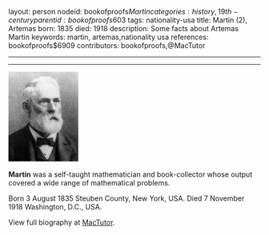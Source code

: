 layout: person
nodeid: bookofproofs$Martin
categories: history,19th-century
parentid: bookofproofs$603
tags: nationality-usa
title: Martin (2), Artemas
born: 1835
died: 1918
description: Some facts about Artemas Martin
keywords: martin, artemas,nationality usa
references: bookofproofs$6909
contributors: bookofproofs,@MacTutor

---


---

![Martin.jpg](https://github.com/bookofproofs/bookofproofs.github.io/blob/main/_sources/_assets/images/portraits/Martin.jpg?raw=true)

**Martin** was a self-taught mathematician and book-collector whose output covered a wide range of mathematical problems.

Born 3 August 1835 Steuben County, New York, USA. Died 7 November 1918 Washington, D.C., USA.


View full biography at [MacTutor](https://mathshistory.st-andrews.ac.uk/Biographies/Martin/).